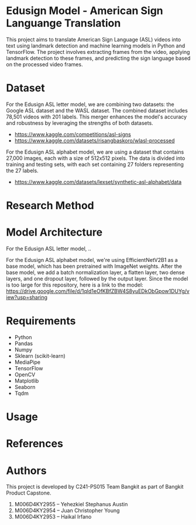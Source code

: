 # Edusign Model - American Sign Languange Translation

This project aims to translate American Sign Language (ASL) videos into text using landmark detection and machine learning models in Python and TensorFlow. The project involves extracting frames from the video, applying landmark detection to these frames, and predicting the sign language based on the processed video frames.

# Dataset
For the Edusign ASL letter model, we are combining two datasets: the Google ASL dataset and the WASL dataset. The combined dataset includes 78,501 videos with 201 labels. This merger enhances the model's accuracy and robustness by leveraging the strengths of both datasets.

- https://www.kaggle.com/competitions/asl-signs
- https://www.kaggle.com/datasets/risangbaskoro/wlasl-processed

For the Edusign ASL alphabet model, we are using a dataset that contains 27,000 images, each with a size of 512x512 pixels. The data is divided into training and testing sets, with each set containing 27 folders representing the 27 labels.

- https://www.kaggle.com/datasets/lexset/synthetic-asl-alphabet/data 

# Research Method

# Model Architecture
For the Edusign ASL letter model, ..

For the Edusign ASL alphabet model, we're using EfficientNetV2B1 as a base model, which has been pretrained with ImageNet weights. After the base model, we add a batch normalization layer, a flatten layer, two dense layers, and one dropout layer, followed by the output layer. 
Since the model is too large for this repository, here is a link to the model: https://drive.google.com/file/d/1qId1eOfKBfZBW4S8yuEDkObGpow1DUYg/view?usp=sharing

# Requirements
- Python
- Pandas
- Numpy
- Sklearn (scikit-learn)
- MediaPipe
- TensorFlow
- OpenCV
- Matplotlib
- Seaborn
- Tqdm

# Usage

# References

# Authors

This project is developed by C241-PS015 Team Bangkit as part of Bangkit Product Capstone.
1. M006D4KY2955 – Yehezkiel Stephanus Austin
2. M006D4KY2954 – Juan Christopher Young
3. M006D4KY2953 – Haikal Irfano
